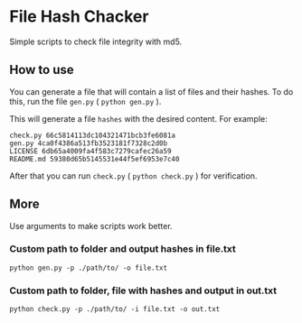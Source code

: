 # File Hash Chacker
Simple scripts to check file integrity with md5.

## How to use
You can generate a file that will contain a list of files and their hashes. To do this, run the file `gen.py` ( `python gen.py` ).

This will generate a file `hashes` with the desired content. 
For example:
```
check.py 66c5814113dc104321471bcb3fe6081a
gen.py 4ca0f4386a513fb3523181f7328c2d0b
LICENSE 6db65a4009fa4f583c7279cafec26a59
README.md 59380d65b5145531e44f5ef6953e7c40
```

After that you can run `check.py` ( `python check.py` ) for verification.

## More
Use arguments to make scripts work better.
### Custom path to folder and output hashes in file.txt
```python gen.py -p ./path/to/ -o file.txt```
### Custom path to folder, file with hashes and output in out.txt
```python check.py -p ./path/to/ -i file.txt -o out.txt```